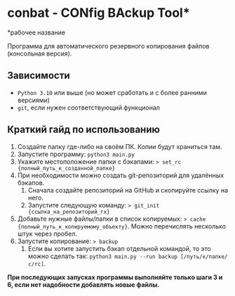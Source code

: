# conbat - CONfig BAckup Tool\*
\*рабочее название

Программа для автоматического резервного копирования файлов (консольная версия).
## Зависимости
- `Python 3.10` или выше (но может сработать и с более ранними версиями)
- `git`, если нужен соответствующий функционал
## Краткий гайд по использованию
1. Создайте папку где-либо на своём ПК. Копии будут храниться там.
2. Запустите программу: `python3 main.py`
3. Укажите местоположение папки с бэкапами: `> set_rc {полный_путь_к_созданной_папке}`
4. При необходимости можно создать git-репозиторий для удалённых бэкапов.
    1. Сначала создайте репозиторий на GitHub и скопируйте ссылку на него.
    2. Запустите следующую команду: `> git_init {ссылка_на_репозиторий_гх}`
5. Добавьте нужные файлы/папки в список копируемых: `> cache {полный_путь_к_копируемому_объекту}`. Можно перечислять несколько штук через пробел.
6. Запустите копирование: `> backup`
    1. Если вы хотите запустить бэкап отдельной командой, то это можно сделать так: `python3 main.py --run backup [/путь/к/папке/с/rc]`.

**При последующих запусках программы выполняйте только шаги 3 и 6, если нет надобности добавлять новые файлы.**
